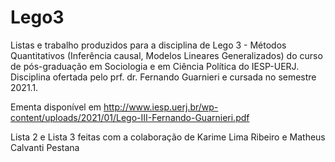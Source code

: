 # Lego3
Listas e trabalho produzidos para a disciplina de Lego 3 - Métodos Quantitativos (Inferência causal, Modelos Lineares Generalizados) 
do curso de pós-graduação em Sociologia e em Ciência Política do IESP-UERJ.
Disciplina ofertada pelo prf. dr. Fernando Guarnieri e cursada no semestre 2021.1.

Ementa disponível em http://www.iesp.uerj.br/wp-content/uploads/2021/01/Lego-III-Fernando-Guarnieri.pdf


Lista 2 e Lista 3 feitas com a colaboração de Karime Lima Ribeiro e Matheus Calvanti Pestana
